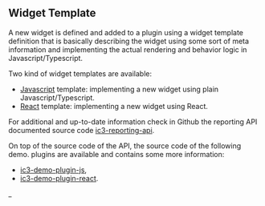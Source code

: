 ## Widget Template

A new widget is defined and added to a plugin using a widget template definition that is basically describing the widget
using some sort of meta information and implementing the actual rendering and behavior logic in Javascript/Typescript.

Two kind of widget templates are available:

- [Javascript](./JavascriptTemplate.md) template: implementing a new widget using plain Javascript/Typescript.
- [React](./ReactTemplate.md) template: implementing a new widget using React.

For additional and up-to-date information check in Github the reporting API documented source code
[ic3-reporting-api](https://github.com/iccube-software/ic3-reporting-api).

On top of the source code of the API, the source code of the following demo. plugins are available and contains some
more information:

- [ic3-demo-plugin-js](https://github.com/iccube-software/ic3-demo-plugin-js),
- [ic3-demo-plugin-react](https://github.com/iccube-software/ic3-demo-plugin-react).

_